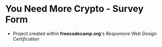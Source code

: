 # You Need More Crypto - Survey Form
* Project created within **freecodecamp.org**'s _Responsive Web Design Certification_
